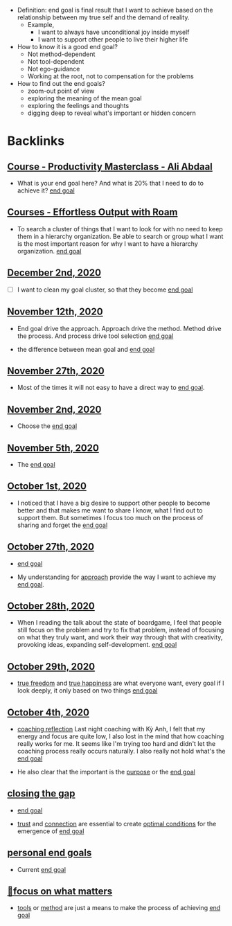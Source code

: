 - Definition: end goal is final result that I want to achieve based on the relationship between my true self and the demand of reality.
    - Example, 
        - I want to always have unconditional joy inside myself  
        - I want to support other people to live their higher life
- How to know it is a good end goal?
    - Not method-dependent
    - Not tool-dependent
    - Not ego-guidance
    - Working at the root, not to compensation for the problems
- How to find out the end goals?
    - zoom-out point of view
    - exploring the meaning of the mean goal
    - exploring the feelings and thoughts
    - digging deep to reveal what's important or hidden concern

# Backlinks
## [Course - Productivity Masterclass - Ali Abdaal](<Course - Productivity Masterclass - Ali Abdaal.md>)
- What is your end goal here? And what is 20% that I need to do to achieve it? [end goal](<end goal.md>)

## [Courses - Effortless Output with Roam](<Courses - Effortless Output with Roam.md>)
- To search a cluster of things that I want to look for with no need to keep them in a hierarchy organization. Be able to search or group what I want is the most important reason for why I want to have a hierarchy organization. [end goal](<end goal.md>)

## [December 2nd, 2020](<December 2nd, 2020.md>)
- [ ] I want to clean my goal cluster, so that they become [end goal](<end goal.md>)

## [November 12th, 2020](<November 12th, 2020.md>)
- End goal drive the approach. Approach drive the method. Method drive the process. And process drive tool selection [end goal](<end goal.md>)

- the difference between mean goal and [end goal](<end goal.md>)

## [November 27th, 2020](<November 27th, 2020.md>)
- Most of the times it will not easy to have a direct way to [end goal](<end goal.md>).

## [November 2nd, 2020](<November 2nd, 2020.md>)
- Choose the [end goal](<end goal.md>)

## [November 5th, 2020](<November 5th, 2020.md>)
- The [end goal](<end goal.md>)

## [October 1st, 2020](<October 1st, 2020.md>)
- I noticed that I have a big desire to support other people to become better and that makes me want to share I know, what I find out to support them. But sometimes I focus too much on the process of sharing and forget the [end goal](<end goal.md>)

## [October 27th, 2020](<October 27th, 2020.md>)
- [end goal](<end goal.md>)

- My understanding for [approach](<approach.md>) provide the way I want to achieve my [end goal](<end goal.md>).

## [October 28th, 2020](<October 28th, 2020.md>)
- When I reading the talk about the state of boardgame, I feel that people still focus on the problem and try to fix that problem, instead of focusing on what they truly want, and work their way through that with creativity, provoking ideas, expanding self-development. [end goal](<end goal.md>)

## [October 29th, 2020](<October 29th, 2020.md>)
- [true freedom](<true freedom.md>) and [true happiness](<true happiness.md>) are what everyone want, every goal if I look deeply, it only based on two things [end goal](<end goal.md>)

## [October 4th, 2020](<October 4th, 2020.md>)
- [coaching reflection](<coaching reflection.md>) Last night coaching with Kỳ Anh, I felt that my energy and focus are quite low, I also lost in the mind that how coaching really works for me. It seems like I'm trying too hard and didn't let the coaching process really occurs naturally. I also really not hold what's the [end goal](<end goal.md>)

- He also clear that the important is the [purpose](<purpose.md>) or the [end goal](<end goal.md>)

## [closing the gap](<closing the gap.md>)
- [end goal](<end goal.md>)

- [trust](<trust.md>) and [connection](<connection.md>) are essential to create [optimal conditions](<optimal conditions.md>) for the emergence of [end goal](<end goal.md>)

## [personal end goals](<personal end goals.md>)
- Current [end goal](<end goal.md>)

## [🌱focus on what matters](<🌱focus on what matters.md>)
- [tools](<tools.md>) or [method](<method.md>) are just a means to make the process of achieving [end goal](<end goal.md>)


